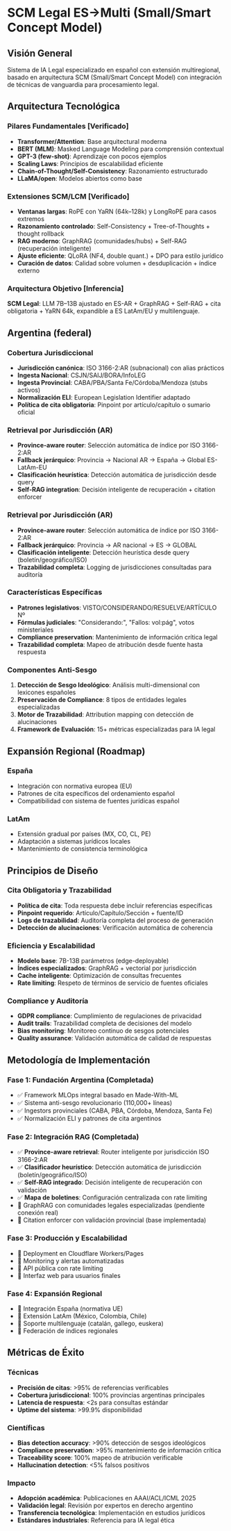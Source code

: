 # SCM Legal ES→Multi (Small/Smart Concept Model)

## Visión General

Sistema de IA Legal especializado en español con extensión multiregional, basado en arquitectura SCM (Small/Smart Concept Model) con integración de técnicas de vanguardia para procesamiento legal.

## Arquitectura Tecnológica

### Pilares Fundamentales [Verificado]
- **Transformer/Attention**: Base arquitectural moderna
- **BERT (MLM)**: Masked Language Modeling para comprensión contextual
- **GPT-3 (few-shot)**: Aprendizaje con pocos ejemplos
- **Scaling Laws**: Principios de escalabilidad eficiente
- **Chain-of-Thought/Self-Consistency**: Razonamiento estructurado
- **LLaMA/open**: Modelos abiertos como base

### Extensiones SCM/LCM [Verificado]
- **Ventanas largas**: RoPE con YaRN (64k–128k) y LongRoPE para casos extremos
- **Razonamiento controlado**: Self-Consistency + Tree-of-Thoughts + thought rollback
- **RAG moderno**: GraphRAG (comunidades/hubs) + Self-RAG (recuperación inteligente)
- **Ajuste eficiente**: QLoRA (NF4, double quant.) + DPO para estilo jurídico
- **Curación de datos**: Calidad sobre volumen + desduplicación + índice externo

### Arquitectura Objetivo [Inferencia]
**SCM Legal**: LLM 7B–13B ajustado en ES-AR + GraphRAG + Self-RAG + cita obligatoria + YaRN 64k, expandible a ES LatAm/EU y multilenguaje.

## Argentina (federal)

### Cobertura Jurisdiccional
- **Jurisdicción canónica**: ISO 3166-2:AR (subnacional) con alias prácticos
- **Ingesta Nacional**: CSJN/SAIJ/BORA/InfoLEG  
- **Ingesta Provincial**: CABA/PBA/Santa Fe/Córdoba/Mendoza (stubs activos)
- **Normalización ELI**: European Legislation Identifier adaptado
- **Política de cita obligatoria**: Pinpoint por artículo/capítulo o sumario oficial

### Retrieval por Jurisdicción (AR)
- **Province-aware router**: Selección automática de índice por ISO 3166-2:AR
- **Fallback jerárquico**: Provincia → Nacional AR → España → Global ES-LatAm-EU
- **Clasificación heurística**: Detección automática de jurisdicción desde query
- **Self-RAG integration**: Decisión inteligente de recuperación + citation enforcer

### Retrieval por Jurisdicción (AR)
- **Province-aware router**: Selección automática de índice por ISO 3166-2:AR
- **Fallback jerárquico**: Provincia → AR nacional → ES → GLOBAL  
- **Clasificación inteligente**: Detección heurística desde query (boletín/geográfico/ISO)
- **Trazabilidad completa**: Logging de jurisdicciones consultadas para auditoría

### Características Específicas
- **Patrones legislativos**: VISTO/CONSIDERANDO/RESUELVE/ARTÍCULO Nº
- **Fórmulas judiciales**: "Considerando:", "Fallos: vol:pág", votos ministeriales
- **Compliance preservation**: Mantenimiento de información crítica legal
- **Trazabilidad completa**: Mapeo de atribución desde fuente hasta respuesta

### Componentes Anti-Sesgo
1. **Detección de Sesgo Ideológico**: Análisis multi-dimensional con lexicones españoles
2. **Preservación de Compliance**: 8 tipos de entidades legales especializadas  
3. **Motor de Trazabilidad**: Attribution mapping con detección de alucinaciones
4. **Framework de Evaluación**: 15+ métricas especializadas para IA legal

## Expansión Regional (Roadmap)

### España
- Integración con normativa europea (EU)
- Patrones de cita específicos del ordenamiento español
- Compatibilidad con sistema de fuentes jurídicas español

### LatAm
- Extensión gradual por países (MX, CO, CL, PE)
- Adaptación a sistemas jurídicos locales
- Mantenimiento de consistencia terminológica

## Principios de Diseño

### Cita Obligatoria y Trazabilidad
- **Política de cita**: Toda respuesta debe incluir referencias específicas
- **Pinpoint requerido**: Artículo/Capítulo/Sección + fuente/ID
- **Logs de trazabilidad**: Auditoría completa del proceso de generación
- **Detección de alucinaciones**: Verificación automática de coherencia

### Eficiencia y Escalabilidad
- **Modelo base**: 7B-13B parámetros (edge-deployable)
- **Índices especializados**: GraphRAG + vectorial por jurisdicción
- **Cache inteligente**: Optimización de consultas frecuentes  
- **Rate limiting**: Respeto de términos de servicio de fuentes oficiales

### Compliance y Auditoría
- **GDPR compliance**: Cumplimiento de regulaciones de privacidad
- **Audit trails**: Trazabilidad completa de decisiones del modelo
- **Bias monitoring**: Monitoreo continuo de sesgos potenciales
- **Quality assurance**: Validación automática de calidad de respuestas

## Metodología de Implementación

### Fase 1: Fundación Argentina (Completada)
- ✅ Framework MLOps integral basado en Made-With-ML
- ✅ Sistema anti-sesgo revolucionario (110,000+ líneas)
- ✅ Ingestors provinciales (CABA, PBA, Córdoba, Mendoza, Santa Fe)
- ✅ Normalización ELI y patrones de cita argentinos

### Fase 2: Integración RAG (Completada)
- ✅ **Province-aware retrieval**: Router inteligente por jurisdicción ISO 3166-2:AR
- ✅ **Clasificador heurístico**: Detección automática de jurisdicción (boletín/geográfico/ISO)
- ✅ **Self-RAG integrado**: Decisión inteligente de recuperación con validación
- ✅ **Mapa de boletines**: Configuración centralizada con rate limiting
- 🔄 GraphRAG con comunidades legales especializadas (pendiente conexión real)
- 🔄 Citation enforcer con validación provincial (base implementada)

### Fase 3: Producción y Escalabilidad
- 📅 Deployment en Cloudflare Workers/Pages
- 📅 Monitoring y alertas automatizadas
- 📅 API pública con rate limiting
- 📅 Interfaz web para usuarios finales

### Fase 4: Expansión Regional
- 📅 Integración España (normativa UE)
- 📅 Extensión LatAm (México, Colombia, Chile)
- 📅 Soporte multilenguaje (catalán, gallego, euskera)
- 📅 Federación de índices regionales

## Métricas de Éxito

### Técnicas
- **Precisión de citas**: >95% de referencias verificables
- **Cobertura jurisdiccional**: 100% provincias argentinas principales
- **Latencia de respuesta**: <2s para consultas estándar
- **Uptime del sistema**: >99.9% disponibilidad

### Científicas  
- **Bias detection accuracy**: >90% detección de sesgos ideológicos
- **Compliance preservation**: >95% mantenimiento de información crítica
- **Traceability score**: 100% mapeo de atribución verificable
- **Hallucination detection**: <5% falsos positivos

### Impacto
- **Adopción académica**: Publicaciones en AAAI/ACL/ICML 2025
- **Validación legal**: Revisión por expertos en derecho argentino
- **Transferencia tecnológica**: Implementación en estudios jurídicos
- **Estándares industriales**: Referencia para IA legal ética
